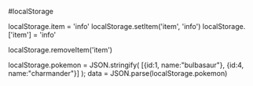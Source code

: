 #localStorage

localStorage.item = 'info'
localStorage.setItem('item', 'info')
localStorage.['item'] = 'info'

localStorage.removeItem('item')

localStorage.pokemon = JSON.stringify( [{id:1, name:"bulbasaur"}, {id:4, name:"charmander"}] );
data = JSON.parse(localStorage.pokemon)